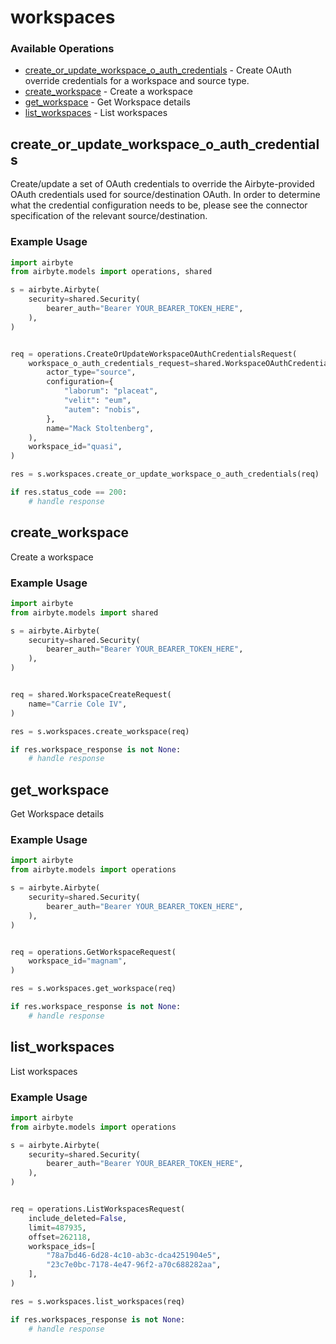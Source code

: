 # workspaces

### Available Operations

* [create_or_update_workspace_o_auth_credentials](#create_or_update_workspace_o_auth_credentials) - Create OAuth override credentials for a workspace and source type.
* [create_workspace](#create_workspace) - Create a workspace
* [get_workspace](#get_workspace) - Get Workspace details
* [list_workspaces](#list_workspaces) - List workspaces

## create_or_update_workspace_o_auth_credentials

Create/update a set of OAuth credentials to override the Airbyte-provided OAuth credentials used for source/destination OAuth.
In order to determine what the credential configuration needs to be, please see the connector specification of the relevant  source/destination.

### Example Usage

```python
import airbyte
from airbyte.models import operations, shared

s = airbyte.Airbyte(
    security=shared.Security(
        bearer_auth="Bearer YOUR_BEARER_TOKEN_HERE",
    ),
)


req = operations.CreateOrUpdateWorkspaceOAuthCredentialsRequest(
    workspace_o_auth_credentials_request=shared.WorkspaceOAuthCredentialsRequest(
        actor_type="source",
        configuration={
            "laborum": "placeat",
            "velit": "eum",
            "autem": "nobis",
        },
        name="Mack Stoltenberg",
    ),
    workspace_id="quasi",
)

res = s.workspaces.create_or_update_workspace_o_auth_credentials(req)

if res.status_code == 200:
    # handle response
```

## create_workspace

Create a workspace

### Example Usage

```python
import airbyte
from airbyte.models import shared

s = airbyte.Airbyte(
    security=shared.Security(
        bearer_auth="Bearer YOUR_BEARER_TOKEN_HERE",
    ),
)


req = shared.WorkspaceCreateRequest(
    name="Carrie Cole IV",
)

res = s.workspaces.create_workspace(req)

if res.workspace_response is not None:
    # handle response
```

## get_workspace

Get Workspace details

### Example Usage

```python
import airbyte
from airbyte.models import operations

s = airbyte.Airbyte(
    security=shared.Security(
        bearer_auth="Bearer YOUR_BEARER_TOKEN_HERE",
    ),
)


req = operations.GetWorkspaceRequest(
    workspace_id="magnam",
)

res = s.workspaces.get_workspace(req)

if res.workspace_response is not None:
    # handle response
```

## list_workspaces

List workspaces

### Example Usage

```python
import airbyte
from airbyte.models import operations

s = airbyte.Airbyte(
    security=shared.Security(
        bearer_auth="Bearer YOUR_BEARER_TOKEN_HERE",
    ),
)


req = operations.ListWorkspacesRequest(
    include_deleted=False,
    limit=487935,
    offset=262118,
    workspace_ids=[
        "78a7bd46-6d28-4c10-ab3c-dca4251904e5",
        "23c7e0bc-7178-4e47-96f2-a70c688282aa",
    ],
)

res = s.workspaces.list_workspaces(req)

if res.workspaces_response is not None:
    # handle response
```
